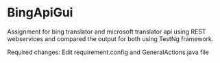 # BingApiGui
Assignment for bing translator and microsoft translator api using REST webservices and compared the output for both using TestNg framework.

Required changes: Edit requirement.config and GeneralActions.java file
